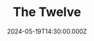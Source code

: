 ---
video:
  type: vimeo
  id: 948157946
speaker:
  permalink: codey-friesen
  name: Codey Friesen
title: The Twelve
image: https://i.imgur.com/LL68p1W.png
date: 2024-05-19T14:30:00.000Z
series: "messengers"
---